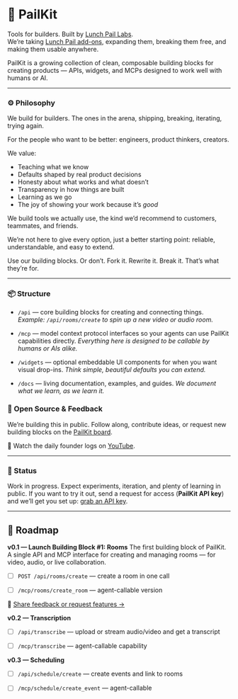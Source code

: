 # 🧰 PailKit

Tools for builders. Built by [Lunch Pail Labs](https://www.lunchpaillabs.com).  
We’re taking [Lunch Pail add-ons](https://addons.lunchpaillabs.com), expanding them, breaking them free, and making them usable anywhere.

PailKit is a growing collection of clean, composable building blocks for creating products —  APIs, widgets, and MCPs designed to work well with humans or AI.


---

### ⚙️ Philosophy

We build for builders. The ones in the arena, shipping, breaking, iterating, trying again.

For the people who want to be better: engineers, product thinkers, creators.

We value:

* Teaching what we know 
* Defaults shaped by real product decisions
* Honesty about what works and what doesn’t
* Transparency in how things are built
* Learning as we go
* The joy of showing your work because it’s *good*


We build tools we actually use, the kind we’d recommend to customers, teammates, and friends.

We’re not here to give every option, just a better starting point: reliable, understandable, and easy to extend.

Use our building blocks. Or don’t. Fork it. Rewrite it. Break it. That’s what they’re for.

---

### 📦 Structure

* `/api` — core building blocks for creating and connecting things.
  *Example: `/api/rooms/create` to spin up a new video or audio room.*

* `/mcp` — model context protocol interfaces so your agents can use PailKit capabilities directly.
  *Everything here is designed to be callable by humans or AIs alike.*

* `/widgets` — optional embeddable UI components for when you want visual drop-ins.
  *Think simple, beautiful defaults you can extend.*

* `/docs` — living documentation, examples, and guides.
  *We document what we learn, as we learn it.*


### 🧩 Open Source & Feedback

We’re building this in public.
Follow along, contribute ideas, or request new building blocks on the [PailKit board](https://lunchpaillabs.canny.io/feature-requests?selectedCategory=pailkit).


🎥 Watch the daily founder logs on [YouTube](https://youtube.com/playlist?list=PLtYkNv-KJw4bjT1bErr4RzEoyOYdOsRZX&si=zLYM-xUE-Tlw6ePG).

---

### 🚧 Status

Work in progress. Expect experiments, iteration, and plenty of learning in public. If you want to try it out, send a request for access (**PailKit API key**) and we’ll get you set up: [grab an API key](mailto:help@lunchpaillabs.com?subject=PailKit%20API%20Key%20Request).

---

## 🚀 Roadmap

**v0.1 — Launch Building Block #1: Rooms**
The first building block of PailKit.
A single API and MCP interface for creating and managing rooms — for video, audio, or live collaboration.

* [ ] `POST /api/rooms/create` — create a room in one call
* [ ] `/mcp/rooms/create_room` — agent-callable version


🔗 [Share feedback or request features →](https://lunchpaillabs.canny.io/feature-requests?selectedCategory=pailkit)


**v0.2 — Transcription**

* [ ] `/api/transcribe` — upload or stream audio/video and get a transcript
* [ ] `/mcp/transcribe` — agent-callable capability



**v0.3 — Scheduling**

* [ ] `/api/schedule/create` — create events and link to rooms
* [ ] `/mcp/schedule/create_event` — agent-callable

